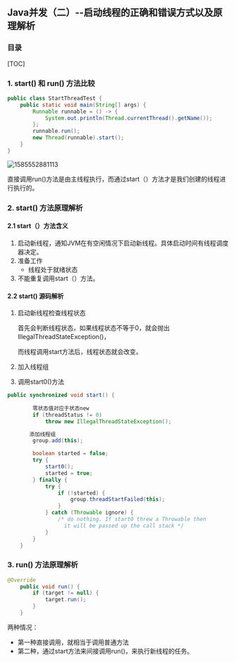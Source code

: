 ## Java并发（二）--启动线程的正确和错误方式以及原理解析

### 目录

[TOC]

### 1. start() 和 run() 方法比较

```java
public class StartThreadTest {
    public static void main(String[] args) {
        Runnable runnable = () -> {
            System.out.println(Thread.currentThread().getName());
        };
        runnable.run();
        new Thread(runnable).start();
    }
}
```

![1585552881113](https://img-blog.csdnimg.cn/20200330183914659.png)

直接调用run()方法是由主线程执行，而通过start（）方法才是我们创建的线程进行执行的。

### 2. start() 方法原理解析

#### 2.1 start（）方法含义

1. 启动新线程，通知JVM在有空闲情况下启动新线程。具体启动时间有线程调度器决定。
2. 准备工作
   + 线程处于就绪状态
3. 不能重复调用start（）方法。

#### 2.2 start() 源码解析

1. 启动新线程检查线程状态

   首先会判断线程状态，如果线程状态不等于0，就会抛出IllegalThreadStateException()，

   而线程调用start方法后，线程状态就会改变。

2. 加入线程组

3. 调用start0()方法

```java
public synchronized void start() {
        
        零状态值对应于状态new
        if (threadStatus != 0)
            throw new IllegalThreadStateException();

       添加线程组
        group.add(this);

        boolean started = false;
        try {
            start0();
            started = true;
        } finally {
            try {
                if (!started) {
                    group.threadStartFailed(this);
                }
            } catch (Throwable ignore) {
                /* do nothing. If start0 threw a Throwable then
                  it will be passed up the call stack */
            }
        }
    }
```



### 3. run() 方法原理解析

```java
@Override
    public void run() {
        if (target != null) {
            target.run();
        }
    }
```

两种情况：

+ 第一种直接调用，就相当于调用普通方法
+ 第二种，通过start方法来间接调用run()，来执行新线程的任务。